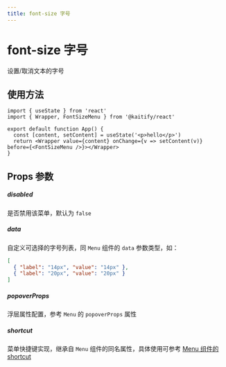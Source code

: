 ```yaml
---
title: font-size 字号
---
```


# font-size 字号

设置/取消文本的字号

## 使用方法

```tsx
import { useState } from 'react'
import { Wrapper, FontSizeMenu } from '@kaitify/react'

export default function App() {
  const [content, setContent] = useState('<p>hello</p>')
  return <Wrapper value={content} onChange={v => setContent(v)} before={<FontSizeMenu />}></Wrapper>
}
```

## Props 参数

##### disabled <Badge type="danger" text="boolean" />

是否禁用该菜单，默认为 `false`

##### data <Badge type="danger" text="MenuDataType[]" />

自定义可选择的字号列表，同 `Menu` 组件的 `data` 参数类型，如：

```json
[
  { "label": "14px", "value": "14px" },
  { "label": "20px", "value": "20px" }
]
```

##### popoverProps <Badge type="danger" text="Omit<NonNullable<MenuPropsType['popoverProps']>, 'onShow' | 'onShowing' | 'onShown' | 'onHide' | 'onHiding' | 'onHidden'>" />

浮层属性配置，参考 `Menu` 的 `popoverProps` 属性

##### shortcut <Badge type="danger" text="{ [key: MenuDataType['value']]: (e: KeyboardEvent) => boolean }" />

菜单快捷键实现，继承自 `Menu` 组件的同名属性，具体使用可参考 [Menu 组件的 shortcut](/guide/menu#shortcut)

